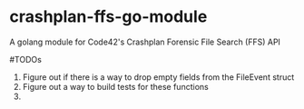 # crashplan-ffs-go-module
A golang module for Code42's Crashplan Forensic File Search (FFS) API

#TODOs
1. Figure out if there is a way to drop empty fields from the FileEvent struct
2. Figure out a way to build tests for these functions
3. 
